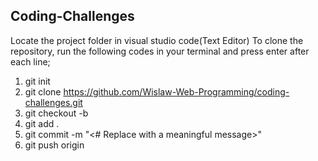 ## Coding-Challenges

Locate the project folder in visual studio code(Text Editor)
To clone the repository, run the following codes in your terminal and press enter after each line;

1. git init
2. git clone https://github.com/Wislaw-Web-Programming/coding-challenges.git
3. git checkout -b <branch name> <!-- Creating the branch on the coding challenge repository after work has been done. -->
4. git add .
5. git commit -m "<# Replace with a meaningful message>"
6. git push origin <branch name>
